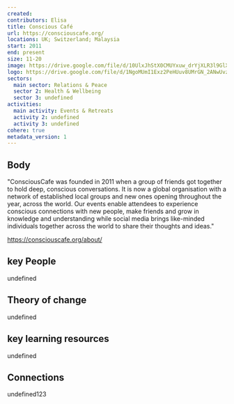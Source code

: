 ```yaml
---
created:
contributors: Elisa
title: Conscious Café
url: https://consciouscafe.org/
locations: UK; Switzerland; Malaysia
start: 2011
end: present
size: 11-20
image: https://drive.google.com/file/d/10UlxJhStX0CMUYxuw_drYjXLR3l9GlXf/view?usp=drive_link
logo: https://drive.google.com/file/d/1NgoMUmI1Exz2PeHUuv8UMrGN_2ANwUvz/view?usp=drive_link
sectors:
  main sector: Relations & Peace
  sector 2: Health & Wellbeing
  sector 3: undefined
activities: 
  main activity: Events & Retreats
  activity 2: undefined
  activity 3: undefined
cohere: true
metadata_version: 1
---
```



## Body

"ConsciousCafe was founded in 2011 when a group of friends got together to hold deep, conscious conversations.
It is now a global organisation with a network of established local groups and new ones opening throughout the year, across the world. Our events enable attendees to experience conscious connections with new people, make friends and grow in knowledge and understanding while social media brings like-minded individuals together across the world to share their thoughts and ideas."

https://consciouscafe.org/about/

## key People

undefined

## Theory of change

undefined

## key learning resources

undefined

## Connections

undefined123

